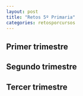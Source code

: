 ```yaml
---
layout: post
title: "Retos 5º Primaria"
categories: retosporcursos
---
```


## Primer trimestre

## Segundo trimestre

## Tercer trimestre
